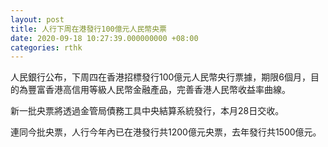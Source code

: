 ```yaml
---
layout: post
title: 人行下周在港發行100億元人民幣央票
date: 2020-09-18 10:27:39.000000000 +08:00
categories: rthk
---
```


人民銀行公布，下周四在香港招標發行100億元人民幣央行票據，期限6個月，目的為豐富香港高信用等級人民幣金融產品，完善香港人民幣收益率曲線。

新一批央票將透過金管局債務工具中央結算系統發行，本月28日交收。

連同今批央票，人行今年內已在港發行共1200億元央票，去年發行共1500億元。
